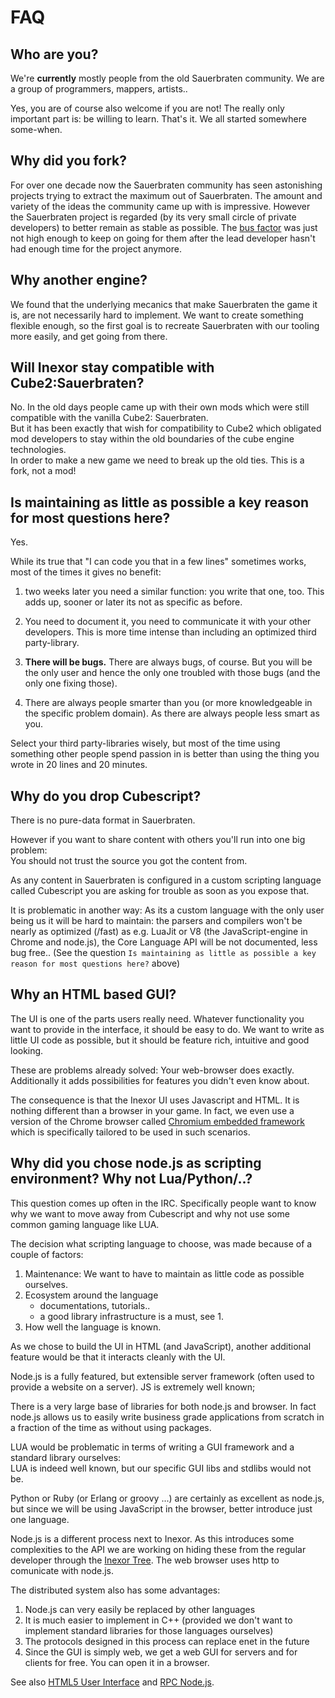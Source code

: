 # FAQ

## Who are you?

We're **currently** mostly people from the old Sauerbraten community. We are a group of programmers, mappers, artists..

Yes, you are of course also welcome if you are not!
The really only important part is: be willing to learn. That's it. We all started somewhere some-when.

## Why did you fork?

For over one decade now the Sauerbraten community has seen astonishing projects trying to extract the maximum out of Sauerbraten. The amount and variety of the ideas the community came up with is impressive.
However the Sauerbraten project is regarded (by its very small circle of private developers) to better remain as stable as possible.
The [bus factor](https://en.wikipedia.org/wiki/Bus_factor) was just not high enough to keep on going for them after the lead developer hasn't had enough time for the project anymore.

## Why another engine?

We found that the underlying mecanics that make Sauerbraten the game it is, are not necessarily hard to implement. We want to create something flexible enough, so the first goal is to recreate Sauerbraten with our tooling more easily, and get going from there.

## Will Inexor stay compatible with Cube2:Sauerbraten?

No. In the old days people came up with their own mods which were still compatible with the vanilla Cube2: Sauerbraten.  
But it has been exactly that wish for compatibility to Cube2 which obligated mod developers to stay within the old boundaries of the cube engine technologies.  
In order to make a new game we need to break up the old ties. This is a fork, not a mod!


## Is maintaining as little as possible a key reason for most questions here?
Yes.

While its true that "I can code you that in a few lines" sometimes works, most of the times it gives no benefit:

1. two weeks later you need a similar function: you write that one, too. This adds up, sooner or later its not as specific as before.

2. You need to document it, you need to communicate it with your other developers. This is more time intense than including an optimized third party-library.

3. **There will be bugs.** There are always bugs, of course. But you will be the only user and hence the only one troubled with those bugs (and the only one fixing those).

4. There are always people smarter than you (or more knowledgeable in the specific problem domain). As there are always people less smart as you.

Select your third party-libraries wisely, but most of the time using something other people spend passion in is better than using the thing you wrote in 20 lines and 20 minutes.

## Why do you drop Cubescript?

There is no pure-data format in Sauerbraten.

However if you want to share content with others you'll run into one big problem:  
You should not trust the source you got the content from.

As any content in Sauerbraten is configured in a custom scripting language called Cubescript you are asking for trouble as soon as you expose that.

It is problematic in another way:
As its a custom language with the only user being us it will be hard to maintain:
the parsers and compilers won't be nearly as optimized (/fast) as e.g. LuaJit or V8 (the JavaScript-engine in Chrome and node.js), the Core Language API will be not documented, less bug free.. (See the question `Is maintaining as little as possible a key reason for most questions here?` above)

## Why an HTML based GUI?

The UI is one of the parts users really need. Whatever functionality you want to provide in the interface, it should be easy to do.
We want to write as little UI code as possible, but it should be feature rich, intuitive and good looking.

These are problems already solved: Your web-browser does exactly.  
Additionally it adds possibilities for features you didn't even know about.

The consequence is that the Inexor UI uses Javascript and HTML.
It is nothing different than a browser in your game. In fact, we even use a version of the Chrome browser called [Chromium embedded framework](https://en.wikipedia.org/wiki/Chromium_Embedded_Framework) which is specifically tailored to be used in such scenarios.


## Why did you chose node.js as scripting environment? Why not Lua/Python/..?

This question comes up often in the IRC. Specifically people want to know why we want to move away from Cubescript and why not use some common gaming language like LUA.

The decision what scripting language to choose, was made because of a couple of factors:

1. Maintenance: We want to have to maintain as little code as possible ourselves.
2. Ecosystem around the language
     * documentations, tutorials..
     * a good library infrastructure is a must, see 1.
3. How well the language is known.

As we chose to build the UI in HTML (and JavaScript), another additional feature would be that it interacts cleanly with the UI.

Node.js is a fully featured, but extensible server framework (often used to provide a website on a server).
JS is extremely well known;

There is a very large base of libraries for both node.js and browser. In fact node.js allows us to easily write business grade applications from scratch in a fraction of the time as without using packages.

LUA would be problematic in terms of writing a GUI framework and a standard library ourselves:  
LUA is indeed well known, but our specific GUI libs and stdlibs would not be.

Python or Ruby (or Erlang or groovy ...) are certainly as excellent as node.js, but since we will be using JavaScript in the browser, better introduce just one language.

Node.js is a different process next to Inexor. As this introduces some complexities to the API we are working on hiding these from the regular developer through the [Inexor Tree](../flexible-network-and-synchronization/).
The web browser uses http to comunicate with node.js.

The distributed system also has some advantages:

1. Node.js can very easily be replaced by other languages
2. It is much easier to implement in C++  (provided we don't want to implement standard libraries for those languages ourselves)
3. The protocols designed in this process can replace enet in the future
4. Since the GUI is simply web, we get a web GUI for servers and for clients for free. You can open it in a browser.

See also [HTML5 User Interface](./features/ingame-web-ui/) and [RPC Node.js](./features/flexible-network-and-synchronization/RPC-Node.js.md).
